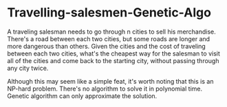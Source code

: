 # Travelling-salesmen-Genetic-Algo
A traveling salesman needs to go through n cities to sell his merchandise. There's a road between each two cities, but some roads are longer and more dangerous than others. Given the cities and the cost of traveling between each two cities, what's the cheapest way for the salesman to visit all of the cities and come back to the starting city, without passing through any city twice.

Although this may seem like a simple feat, it's worth noting that this is an NP-hard problem. There's no algorithm to solve it in polynomial time. Genetic algorithm can only approximate the solution.

